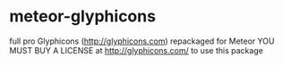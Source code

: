 meteor-glyphicons
=================

full pro Glyphicons (http://glyphicons.com) repackaged for Meteor
YOU MUST BUY A LICENSE at http://glyphicons.com/ to use this package
